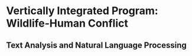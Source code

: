 # Vertically Integrated Program: Wildlife-Human Conflict
## Text Analysis and Natural Language Processing
